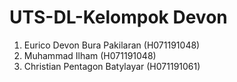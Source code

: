 # UTS-DL-Kelompok Devon
1. Eurico Devon Bura Pakilaran (H071191048)
2. Muhammad Ilham (H071191048)
3. Christian Pentagon Batylayar (H071191061)
